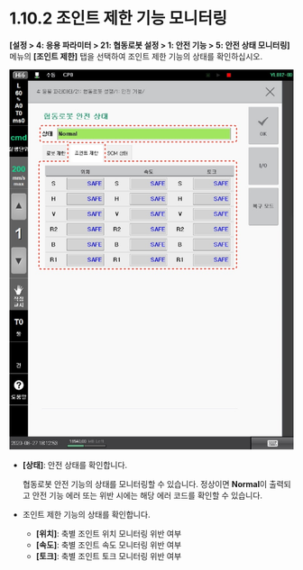 # 1.10.2 조인트 제한 기능 모니터링

**\[설정 > 4: 응용 파라미터 > 21: 협동로봇 설정 > 1: 안전 기능 > 5: 안전 상태 모니터링]** 메뉴의 **\[조인트 제한]** 탭을 선택하여 조인트 제한 기능의 상태를 확인하십시오.

![그림 14 협동로봇 안전 상태: 조인트 제한](../../_assets/image51.jpeg)

*   **\[상태]**: 안전 상태를 확인합니다.

    협동로봇 안전 기능의 상태를 모니터링할 수 있습니다. 정상이면 **Normal**이 출력되고 안전 기능 에러 또는 위반 시에는 해당 에러 코드를 확인할 수 있습니다.


* 조인트 제한 기능의 상태를 확인합니다.
  * **\[위치]**: 축별 조인트 위치 모니터링 위반 여부
  * **\[속도]**: 축별 조인트 속도 모니터링 위반 여부
  * **\[토크]**: 축별 조인트 토크 모니터링 위반 여부
